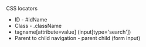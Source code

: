 CSS locators
* ID - #idName
* Class - .className 
* tagname[attribute=value] (input[type='search'])
* Parent to child navigation - parent child (form input)